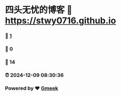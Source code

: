 # 四头无忧的博客 :link: https://stwy0716.github.io 
### :page_facing_up: [1](https://stwy0716.github.io/tag.html) 
### :speech_balloon: 0 
### :hibiscus: 14 
### :alarm_clock: 2024-12-09 08:30:36 
### Powered by :heart: [Gmeek](https://github.com/Meekdai/Gmeek)
